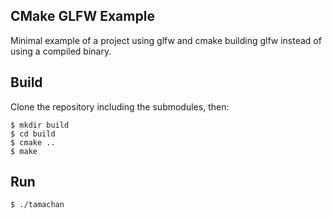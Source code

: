 ## CMake GLFW Example

Minimal example of a project using glfw and cmake building glfw instead of using a compiled binary.

## Build

Clone the repository including the submodules, then:

```
$ mkdir build
$ cd build
$ cmake ..
$ make
```

## Run
```
$ ./tamachan
```
